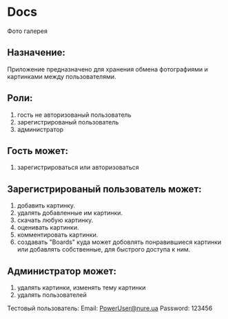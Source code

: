 # Docs
Фото галерея

## Назначение: 
 Приложение предназначено для хранения обмена фотографиями и картинками между пользователями.
 
## Роли:
  1. гость не авторизованый пользователь 
  2. зарегистрированый пользователь
  3. администратор
  
## Гость может:
  1. зарегистрироваться или авторизоваться
  
## Зарегистрированый пользователь может:
  1. добавить картинку.
  2. удалять добавленные им картинки.
  3. скачать любую картинку.
  4. оценивать картинки.
  5. комментировать картинки.
  6. создавать "Boards" куда может добовлять понравившиеся картинки или добавлять собственные, для быстрого доступа к ним.
  
## Администратор может: 
  1. удалять картинки, изменять тему картинки 
  2. удалять пользователей

Тестовый пользователь:
 Email: PowerUser@nure.ua
 Password: 123456
 
